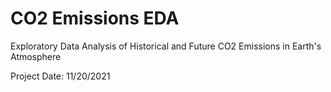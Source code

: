 # CO2 Emissions EDA
Exploratory Data Analysis of Historical and Future CO2 Emissions in Earth's Atmosphere

Project Date: 11/20/2021
